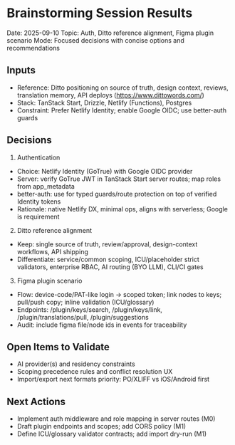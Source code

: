 # Brainstorming Session Results

Date: 2025-09-10
Topic: Auth, Ditto reference alignment, Figma plugin scenario
Mode: Focused decisions with concise options and recommendations

## Inputs
- Reference: Ditto positioning on source of truth, design context, reviews, translation memory, API deploys (https://www.dittowords.com/)
- Stack: TanStack Start, Drizzle, Netlify (Functions), Postgres
- Constraint: Prefer Netlify Identity; enable Google OIDC; use better-auth guards

## Decisions
1) Authentication
- Choice: Netlify Identity (GoTrue) with Google OIDC provider
- Server: verify GoTrue JWT in TanStack Start server routes; map roles from app_metadata
- better-auth: use for typed guards/route protection on top of verified Identity tokens
- Rationale: native Netlify DX, minimal ops, aligns with serverless; Google is requirement

2) Ditto reference alignment
- Keep: single source of truth, review/approval, design-context workflows, API shipping
- Differentiate: service/common scoping, ICU/placeholder strict validators, enterprise RBAC, AI routing (BYO LLM), CLI/CI gates

3) Figma plugin scenario
- Flow: device-code/PAT-like login -> scoped token; link nodes to keys; pull/push copy; inline validation (ICU/glossary)
- Endpoints: /plugin/keys/search, /plugin/keys/link, /plugin/translations/pull, /plugin/suggestions
- Audit: include figma file/node ids in events for traceability

## Open Items to Validate
- AI provider(s) and residency constraints
- Scoping precedence rules and conflict resolution UX
- Import/export next formats priority: PO/XLIFF vs iOS/Android first

## Next Actions
- Implement auth middleware and role mapping in server routes (M0)
- Draft plugin endpoints and scopes; add CORS policy (M1)
- Define ICU/glossary validator contracts; add import dry-run (M1)
